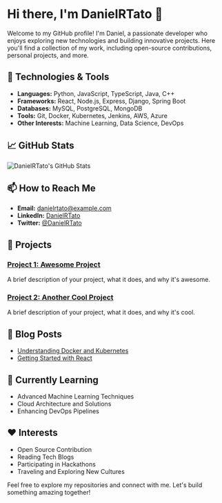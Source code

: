 # Hi there, I'm DanielRTato 👋

Welcome to my GitHub profile! I'm Daniel, a passionate developer who enjoys exploring new technologies and building innovative projects. Here you'll find a collection of my work, including open-source contributions, personal projects, and more.

## 🔧 Technologies & Tools

- **Languages:** Python, JavaScript, TypeScript, Java, C++
- **Frameworks:** React, Node.js, Express, Django, Spring Boot
- **Databases:** MySQL, PostgreSQL, MongoDB
- **Tools:** Git, Docker, Kubernetes, Jenkins, AWS, Azure
- **Other Interests:** Machine Learning, Data Science, DevOps

## 📈 GitHub Stats

![DanielRTato's GitHub Stats](https://github-readme-stats.vercel.app/api?username=DanielRTato&show_icons=true&theme=radical)

## 📫 How to Reach Me

- **Email:** danielrtato@example.com
- **LinkedIn:** [DanielRTato](https://www.linkedin.com/in/danielrtato/)
- **Twitter:** [@DanielRTato](https://twitter.com/DanielRTato)

## 🚀 Projects

### [Project 1: Awesome Project](https://github.com/DanielRTato/awesome-project)
A brief description of your project, what it does, and why it's awesome.

### [Project 2: Another Cool Project](https://github.com/DanielRTato/another-cool-project)
A brief description of your project, what it does, and why it's cool.

## 📝 Blog Posts

- [Understanding Docker and Kubernetes](https://medium.com/@danielrtato/understanding-docker-and-kubernetes-12345678)
- [Getting Started with React](https://medium.com/@danielrtato/getting-started-with-react-23456789)

## 🌱 Currently Learning

- Advanced Machine Learning Techniques
- Cloud Architecture and Solutions
- Enhancing DevOps Pipelines

## ❤️ Interests

- Open Source Contribution
- Reading Tech Blogs
- Participating in Hackathons
- Traveling and Exploring New Cultures

Feel free to explore my repositories and connect with me. Let's build something amazing together!
